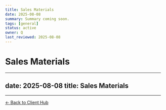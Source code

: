 ```yaml
---
title: Sales Materials
date: 2025-08-08
summary: Summary coming soon.
tags: [general]
status: active
owner: Q
last_reviewed: 2025-08-08
---
```

# Sales Materials

---
date: 2025-08-08
title: Sales Materials
---

---
[← Back to Client Hub](https://www.builtbyrays.com/Client-Vault/portal)
